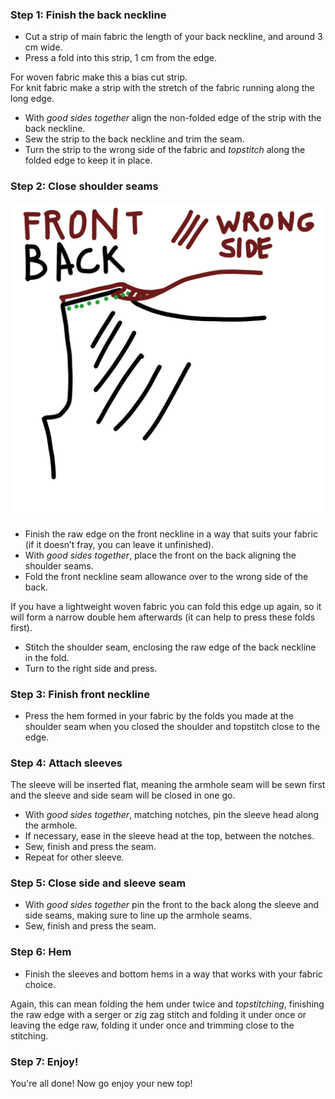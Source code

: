 ### Step 1: Finish the back neckline

-   Cut a strip of main fabric the length of your back neckline, and around 3 cm wide.
-   Press a fold into this strip, 1 cm from the edge.

<Tip>

For woven fabric make this a bias cut strip.\
For knit fabric make a strip with the stretch of the fabric running along the long edge.

</Tip>

-   With *good sides together* align the non-folded edge of the strip with the back neckline.
-   Sew the strip to the back neckline and trim the seam.
-   Turn the strip to the wrong side of the fabric and *topstitch* along the folded edge to keep it in place.

### Step 2: Close shoulder seams

![This drawing was too nice not to use](neckline.jpg)

-   Finish the raw edge on the front neckline in a way that suits your fabric (if it doesn’t fray, you can leave it unfinished).
-   With *good sides together*, place the front on the back aligning the shoulder seams.
-   Fold the front neckline seam allowance over to the wrong side of the back.

<Note>

If you have a lightweight woven fabric you can fold this edge up again, so it will form a narrow double hem afterwards (it can help to press these folds first).

</Note>

-   Stitch the shoulder seam, enclosing the raw edge of the back neckline in the fold.
-   Turn to the right side and press.

### Step 3: Finish front neckline

-   Press the hem formed in your fabric by the folds you made at the shoulder seam when you closed the shoulder and topstitch close to the edge.

### Step 4: Attach sleeves

The sleeve will be inserted flat, meaning the armhole seam will be sewn first and the sleeve and side seam will be closed in one go.

-   With *good sides together*, matching notches, pin the sleeve head along the armhole.
-   If necessary, ease in the sleeve head at the top, between the notches.
-   Sew, finish and press the seam.
-   Repeat for other sleeve.

### Step 5: Close side and sleeve seam

-   With *good sides together* pin the front to the back along the sleeve and side seams, making sure to line up the armhole seams.
-   Sew, finish and press the seam.

### Step 6: Hem

-   Finish the sleeves and bottom hems in a way that works with your fabric choice.

<Note>

Again, this can mean folding the hem under twice and *topstitching*, finishing the raw edge with a serger
or zig zag stitch and folding it under once or leaving the edge raw, folding it under once and
trimming close to the stitching.

</Note>

### Step 7: Enjoy!

You're all done! Now go enjoy your new top!
